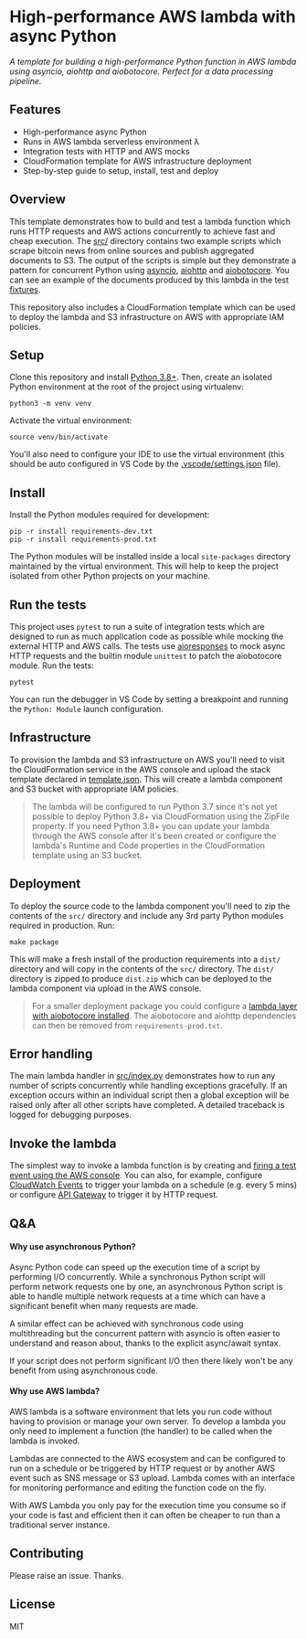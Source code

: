 # High-performance AWS lambda with async Python 

_A template for building a high-performance Python function in AWS lambda using asyncio, aiohttp and aiobotocore. Perfect for a data processing pipeline._ 

## Features

- High-performance async Python 
- Runs in AWS lambda serverless environment λ 
- Integration tests with HTTP and AWS mocks
- CloudFormation template for AWS infrastructure deployment 
- Step-by-step guide to setup, install, test and deploy 

## Overview

This template demonstrates how to build and test a lambda function which runs HTTP requests and AWS actions concurrently to achieve fast and cheap execution. The [src/](./src) directory contains two example scripts which scrape bitcoin news from online sources and publish aggregated documents to S3. The output of the scripts is simple but they demonstrate a pattern for concurrent Python using [asyncio](https://docs.python.org/3/library/asyncio.html), [aiohttp](https://docs.aiohttp.org/en/stable/) and [aiobotocore](https://github.com/aio-libs/aiobotocore). You can see an example of the documents produced by this lambda in the test [fixtures](./tests/fixtures/documents).

This repository also includes a CloudFormation template which can be used to deploy the lambda and S3 infrastructure on AWS with appropriate IAM policies.

## Setup

Clone this repository and install [Python 3.8+](https://www.python.org/downloads/). Then, create an isolated Python environment at the root of the project using virtualenv:

```
python3 -m venv venv
```

Activate the virtual environment:

```
source venv/bin/activate
```

You'll also need to configure your IDE to use the virtual environment (this should be auto configured in VS Code by the [.vscode/settings.json](.vscode/settings.json) file).

## Install

Install the Python modules required for development:

```
pip -r install requirements-dev.txt
pip -r install requirements-prod.txt
```

The Python modules will be installed inside a local `site-packages` directory maintained by the virtual environment. This will help to keep the project isolated from other Python projects on your machine.

## Run the tests

This project uses `pytest` to run a suite of integration tests which are designed to run as much application code as possible while mocking the external HTTP and AWS calls. The tests use [aioresponses](https://github.com/pnuckowski/aioresponses) to mock async HTTP requests and the builtin module `unittest` to patch the aiobotocore module. Run the tests:

```
pytest
```

You can run the debugger in VS Code by setting a breakpoint and running the `Python: Module` launch configuration.

## Infrastructure

To provision the lambda and S3 infrastructure on AWS you'll need to visit the CloudFormation service in the AWS console and upload the stack template declared in [template.json](template.json). This will create a lambda component and S3 bucket with appropriate IAM policies.

> The lambda will be configured to run Python 3.7 since it's not yet possible to deploy Python 3.8+ via CloudFormation using the ZipFile property. If you need Python 3.8+ you can update your lambda through the AWS console after it's been created or configure the lambda's Runtime and Code properties in the CloudFormation template using an S3 bucket. 

## Deployment

To deploy the source code to the lambda component you'll need to zip the contents of the `src/` directory and include any 3rd party Python modules required in production. Run:

```
make package
```

This will make a fresh install of the production requirements into a `dist/` directory and will copy in the contents of the `src/` directory. The `dist/` directory is zipped to produce `dist.zip` which can be deployed to the lambda component via upload in the AWS console.

> For a smaller deployment package you could configure a [lambda layer with aiobotocore installed](https://github.com/keithrozario/Klayers/blob/master/deployments/python3.8/arns/eu-west-1.csv). The aiobotocore and aiohttp dependencies can then be removed from `requirements-prod.txt`.

## Error handling 

The main lambda handler in [src/index.py](src/index.py) demonstrates how to run any number of scripts concurrently while handling exceptions gracefully. If an exception occurs within an individual script then a global exception will be raised only after all other scripts have completed. A detailed traceback is logged for debugging purposes.

## Invoke the lambda

The simplest way to invoke a lambda function is by creating and [firing a test event using the AWS console](https://docs.aws.amazon.com/lambda/latest/dg/getting-started-create-function.html#get-started-invoke-manually). You can also, for example, configure [CloudWatch Events](https://docs.aws.amazon.com/AmazonCloudWatch/latest/events/RunLambdaSchedule.html) to trigger your lambda on a schedule (e.g. every 5 mins) or configure [API Gateway](https://docs.aws.amazon.com/lambda/latest/dg/services-apigateway.html) to trigger it by HTTP request. 

## Q&A

#### Why use asynchronous Python? 

Async Python code can speed up the execution time of a script by performing I/O concurrently. While a synchronous Python script will perform network requests one by one, an asynchronous Python script is able to handle multiple network requests at a time which can have a significant benefit when many requests are made. 

A similar effect can be achieved with synchronous code using multithreading but the concurrent pattern with asyncio is often easier to understand and reason about, thanks to the explicit async/await syntax. 

If your script does not perform significant I/O then there likely won't be any benefit from using asynchronous code. 

#### Why use AWS lambda?

AWS lambda is a software environment that lets you run code without having to provision or manage your own server. To develop a lambda you only need to implement a function (the handler) to be called when the lambda is invoked.

Lambdas are connected to the AWS ecosystem and can be configured to run on a schedule or be triggered by HTTP request or by another AWS event such as SNS message or S3 upload. Lambda comes with an interface for monitoring performance and editing the function code on the fly.

With AWS Lambda you only pay for the execution time you consume so if your code is fast and efficient then it can often be cheaper to run than a traditional server instance.

## Contributing

Please raise an issue. Thanks. 

## License

MIT